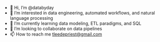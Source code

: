 - 👋 Hi, I’m @databyday
- 👀 I’m interested in data engineering, automated workflows, and natural language processing
- 🌱 I’m currently learning data modeling, ETL paradigms, and SQL
- 💞️ I’m looking to collaborate on data pipelines
- 📫 How to reach me tleedepriest@gmail.com

<!---
databyday/databyday is a ✨ special ✨ repository because its `README.md` (this file) appears on your GitHub profile.
You can click the Preview link to take a look at your changes.
--->
